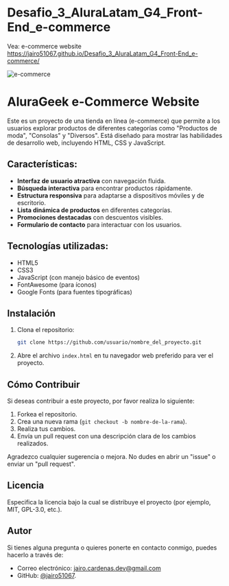 # Desafio_3_AluraLatam_G4_Front-End_e-commerce
Vea: e-commerce website https://jairo51067.github.io/Desafio_3_AluraLatam_G4_Front-End_e-commerce/

![e-commerce](https://github.com/user-attachments/assets/764ee836-f65f-4b71-bf83-54de1ce4ca18) 


# AluraGeek e-Commerce Website
Este es un proyecto de una tienda en línea (e-commerce) que permite a los usuarios explorar productos de diferentes categorías como "Productos de moda", "Consolas" y "Diversos". Está diseñado para mostrar las habilidades de desarrollo web, incluyendo HTML, CSS y JavaScript.

## Características:
- **Interfaz de usuario atractiva** con navegación fluida.
- **Búsqueda interactiva** para encontrar productos rápidamente.
- **Estructura responsiva** para adaptarse a dispositivos móviles y de escritorio.
- **Lista dinámica de productos** en diferentes categorías.
- **Promociones destacadas** con descuentos visibles.
- **Formulario de contacto** para interactuar con los usuarios.

## Tecnologías utilizadas:
- HTML5
- CSS3
- JavaScript (con manejo básico de eventos)
- FontAwesome (para íconos)
- Google Fonts (para fuentes tipográficas)

## Instalación
1. Clona el repositorio:
    ```bash
    git clone https://github.com/usuario/nombre_del_proyecto.git
    ```
2. Abre el archivo `index.html` en tu navegador web preferido para ver el proyecto.

## Cómo Contribuir
Si deseas contribuir a este proyecto, por favor realiza lo siguiente:
1. Forkea el repositorio.
2. Crea una nueva rama (`git checkout -b nombre-de-la-rama`).
3. Realiza tus cambios.
4. Envía un pull request con una descripción clara de los cambios realizados.

Agradezco cualquier sugerencia o mejora. No dudes en abrir un "issue" o enviar un "pull request".

## Licencia
Especifica la licencia bajo la cual se distribuye el proyecto (por ejemplo, MIT, GPL-3.0, etc.).

## Autor
Si tienes alguna pregunta o quieres ponerte en contacto conmigo, puedes hacerlo a través de:
- Correo electrónico: jairo.cardenas.dev@gmail.com 
- GitHub: [@jairo51067](https://github.com/jairo51067). 

